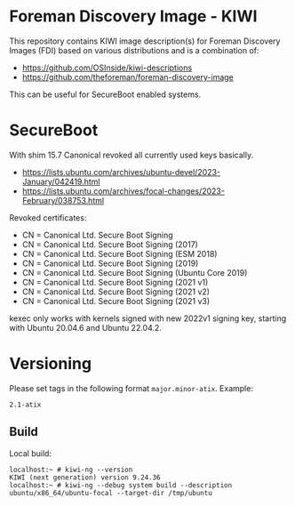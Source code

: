 # Foreman Discovery Image - KIWI

This repository contains KIWI image description(s) for Foreman Discovery Images
(FDI) based on various distributions and is a combination of:

- https://github.com/OSInside/kiwi-descriptions
- https://github.com/theforeman/foreman-discovery-image

This can be useful for SecureBoot enabled systems.

# SecureBoot

With shim 15.7 Canonical revoked all currently used keys basically.

- https://lists.ubuntu.com/archives/ubuntu-devel/2023-January/042419.html
- https://lists.ubuntu.com/archives/focal-changes/2023-February/038753.html

Revoked certificates:

- CN = Canonical Ltd. Secure Boot Signing
- CN = Canonical Ltd. Secure Boot Signing (2017)
- CN = Canonical Ltd. Secure Boot Signing (ESM 2018)
- CN = Canonical Ltd. Secure Boot Signing (2019)
- CN = Canonical Ltd. Secure Boot Signing (Ubuntu Core 2019)
- CN = Canonical Ltd. Secure Boot Signing (2021 v1)
- CN = Canonical Ltd. Secure Boot Signing (2021 v2)
- CN = Canonical Ltd. Secure Boot Signing (2021 v3)

kexec only works with kernels signed with new 2022v1 signing key, starting with
Ubuntu 20.04.6 and Ubuntu 22.04.2.

# Versioning

Please set tags in the following format `major.minor-atix`. Example:
```
2.1-atix
```

## Build

Local build:
```
localhost:~ # kiwi-ng --version
KIWI (next generation) version 9.24.36
localhost:~ # kiwi-ng --debug system build --description ubuntu/x86_64/ubuntu-focal --target-dir /tmp/ubuntu
```
